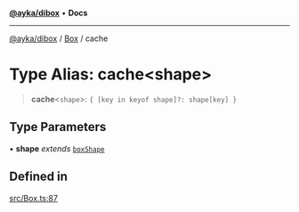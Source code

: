 [**@ayka/dibox**](../../../README.md) • **Docs**

***

[@ayka/dibox](../../../globals.md) / [Box](../README.md) / cache

# Type Alias: cache\<shape\>

> **cache**\<`shape`\>: `{ [key in keyof shape]?: shape[key] }`

## Type Parameters

• **shape** *extends* [`boxShape`](boxShape.md)

## Defined in

[src/Box.ts:87](https://github.com/AndreyMork/dibox/blob/695789d45a4ef94d6e684c565b58e5a5027b964e/src/Box.ts#L87)
